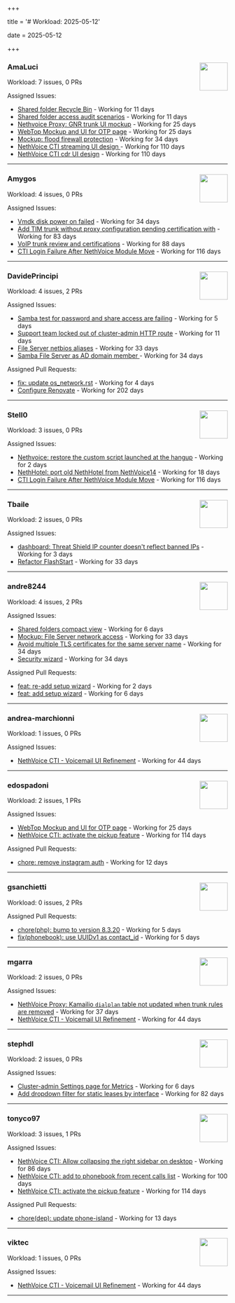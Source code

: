 +++

title = '# Workload: 2025-05-12'

date = 2025-05-12

+++

### AmaLuci <img src='https://avatars.githubusercontent.com/u/166636295?v=4&s=64' width='64' height='64' style='float:right;' /> ###
Workload: 7 issues, 0 PRs


Assigned Issues:
- [Shared folder Recycle Bin](https://github.com/NethServer/dev/issues/7435) - Working for 11 days
- [Shared folder access audit scenarios](https://github.com/NethServer/dev/issues/7434) - Working for 11 days
- [Nethvoice Proxy: GNR trunk UI mockup](https://github.com/NethServer/dev/issues/7411) - Working for 25 days
- [WebTop Mockup and UI for OTP page](https://github.com/NethServer/dev/issues/7410) - Working for 25 days
- [Mockup: flood firewall protection](https://github.com/NethServer/nethsecurity/issues/1160) - Working for 34 days
- [NethVoice CTI streaming UI design ](https://github.com/NethServer/dev/issues/7272) - Working for 110 days
- [NethVoice CTI cdr UI design](https://github.com/NethServer/dev/issues/7271) - Working for 110 days
---

### Amygos <img src='https://avatars.githubusercontent.com/u/510232?v=4&s=64' width='64' height='64' style='float:right;' /> ###
Workload: 4 issues, 0 PRs


Assigned Issues:
- [Vmdk disk power on failed](https://github.com/NethServer/dev/issues/7380) - Working for 34 days
- [Add TIM trunk without proxy configuration pending certification with](https://github.com/NethServer/dev/issues/7321) - Working for 83 days
- [VoIP trunk review and certifications](https://github.com/NethServer/dev/issues/7310) - Working for 88 days
- [CTI Login Failure After NethVoice Module Move](https://github.com/NethServer/dev/issues/7258) - Working for 116 days
---

### DavidePrincipi <img src='https://avatars.githubusercontent.com/u/2920838?v=4&s=64' width='64' height='64' style='float:right;' /> ###
Workload: 4 issues, 2 PRs


Assigned Issues:
- [Samba test for password and share access are failing](https://github.com/NethServer/dev/issues/7443) - Working for 5 days
- [Support team locked out of cluster-admin HTTP route](https://github.com/NethServer/dev/issues/7436) - Working for 11 days
- [File Server netbios aliases](https://github.com/NethServer/dev/issues/7388) - Working for 33 days
- [Samba File Server as AD domain member ](https://github.com/NethServer/dev/issues/7384) - Working for 34 days

Assigned Pull Requests:
- [fix: update os_network.rst](https://github.com/NethServer/ns8-docs/pull/163) - Working for 4 days
- [Configure Renovate](https://github.com/NethServer/ns8-passbolt/pull/1) - Working for 202 days
---

### Stell0 <img src='https://avatars.githubusercontent.com/u/4547897?v=4&s=64' width='64' height='64' style='float:right;' /> ###
Workload: 3 issues, 0 PRs


Assigned Issues:
- [Nethvoice: restore the custom script launched at the hangup](https://github.com/NethServer/dev/issues/7452) - Working for 2 days
- [NethHotel: port old NethHotel from NethVoice14](https://github.com/NethServer/dev/issues/7425) - Working for 18 days
- [CTI Login Failure After NethVoice Module Move](https://github.com/NethServer/dev/issues/7258) - Working for 116 days
---

### Tbaile <img src='https://avatars.githubusercontent.com/u/8052641?v=4&s=64' width='64' height='64' style='float:right;' /> ###
Workload: 2 issues, 0 PRs


Assigned Issues:
- [dashboard: Threat Shield IP counter doesn't reflect banned IPs](https://github.com/NethServer/nethsecurity/issues/1206) - Working for 3 days
- [Refactor FlashStart](https://github.com/NethServer/nethsecurity/issues/1162) - Working for 33 days
---

### andre8244 <img src='https://avatars.githubusercontent.com/u/4612169?v=4&s=64' width='64' height='64' style='float:right;' /> ###
Workload: 4 issues, 2 PRs


Assigned Issues:
- [Shared folders compact view](https://github.com/NethServer/dev/issues/7439) - Working for 6 days
- [Mockup: File Server network access](https://github.com/NethServer/dev/issues/7389) - Working for 33 days
- [Avoid multiple TLS certificates for the same server name](https://github.com/NethServer/dev/issues/7383) - Working for 34 days
- [Security wizard](https://github.com/NethServer/nethsecurity/issues/1157) - Working for 34 days

Assigned Pull Requests:
- [feat: re-add setup wizard](https://github.com/NethServer/nethsecurity-docs/pull/166) - Working for 2 days
- [feat: add setup wizard](https://github.com/NethServer/nethsecurity-ui/pull/539) - Working for 6 days
---

### andrea-marchionni <img src='https://avatars.githubusercontent.com/u/6448460?v=4&s=64' width='64' height='64' style='float:right;' /> ###
Workload: 1 issues, 0 PRs


Assigned Issues:
- [NethVoice CTI - Voicemail UI Refinement](https://github.com/NethServer/dev/issues/7368) - Working for 44 days
---

### edospadoni <img src='https://avatars.githubusercontent.com/u/6152486?v=4&s=64' width='64' height='64' style='float:right;' /> ###
Workload: 2 issues, 1 PRs


Assigned Issues:
- [WebTop Mockup and UI for OTP page](https://github.com/NethServer/dev/issues/7410) - Working for 25 days
- [NethVoice CTI: activate the pickup feature](https://github.com/NethServer/dev/issues/7262) - Working for 114 days

Assigned Pull Requests:
- [chore: remove instagram auth](https://github.com/nethesis/icaro/pull/198) - Working for 12 days
---

### gsanchietti <img src='https://avatars.githubusercontent.com/u/804596?v=4&s=64' width='64' height='64' style='float:right;' /> ###
Workload: 0 issues, 2 PRs


Assigned Pull Requests:
- [chore(php): bump to version 8.3.20](https://github.com/NethServer/ns8-webtop/pull/120) - Working for 5 days
- [fix(phonebook): use UUIDv1 as contact_id](https://github.com/NethServer/ns8-webtop/pull/119) - Working for 5 days
---

### mgarra <img src='https://avatars.githubusercontent.com/u/175953247?v=4&s=64' width='64' height='64' style='float:right;' /> ###
Workload: 2 issues, 0 PRs


Assigned Issues:
- [NethVoice Proxy: Kamailio `dialplan` table not updated when trunk rules are removed](https://github.com/NethServer/dev/issues/7379) - Working for 37 days
- [NethVoice CTI - Voicemail UI Refinement](https://github.com/NethServer/dev/issues/7368) - Working for 44 days
---

### stephdl <img src='https://avatars.githubusercontent.com/u/3164851?v=4&s=64' width='64' height='64' style='float:right;' /> ###
Workload: 2 issues, 0 PRs


Assigned Issues:
- [Cluster-admin Settings page for Metrics](https://github.com/NethServer/dev/issues/7440) - Working for 6 days
- [Add dropdown filter for static leases by interface](https://github.com/NethServer/nethsecurity/issues/1085) - Working for 82 days
---

### tonyco97 <img src='https://avatars.githubusercontent.com/u/36625268?v=4&s=64' width='64' height='64' style='float:right;' /> ###
Workload: 3 issues, 1 PRs


Assigned Issues:
- [NethVoice CTI: Allow collapsing the right sidebar on desktop](https://github.com/NethServer/dev/issues/7317) - Working for 86 days
- [NethVoice CTI: add to phonebook from recent calls list](https://github.com/NethServer/dev/issues/7293) - Working for 100 days
- [NethVoice CTI: activate the pickup feature](https://github.com/NethServer/dev/issues/7262) - Working for 114 days

Assigned Pull Requests:
- [chore(dep): update phone-island](https://github.com/NethServer/nethlink/pull/62) - Working for 13 days
---

### viktec <img src='https://avatars.githubusercontent.com/u/48328088?v=4&s=64' width='64' height='64' style='float:right;' /> ###
Workload: 1 issues, 0 PRs


Assigned Issues:
- [NethVoice CTI - Voicemail UI Refinement](https://github.com/NethServer/dev/issues/7368) - Working for 44 days
---

